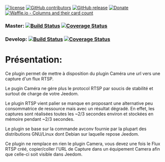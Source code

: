 
[![license](https://img.shields.io/github/license/NextDom/plugin-RTSP.svg)](./LICENSE) [![GitHub contributors](https://img.shields.io/github/contributors/NextDom/plugin-RTSP.svg)](../../graphs/contributors) [![GitHub release](https://img.shields.io/github/release/NextDom/plugin-RTSP.svg)](../../releases) [![Donate](https://img.shields.io/badge/Donate-PayPal-green.svg)](https://www.paypal.me/slobberbone) [![Waffle.io - Columns and their card count](https://badge.waffle.io/NextDom/plugin-RTSP.svg?columns=all)](https://waffle.io/NextDom/plugin-RTSP)

### Master: [![Build Status](https://travis-ci.org/NextDom/plugin-RTSP.svg?branch=master)](https://travis-ci.org/NextDom/plugin-RTSP)  [![Coverage Status](https://coveralls.io/repos/github/NextDom/plugin-RTSP/badge.svg?branch=master)](https://coveralls.io/github/NextDom/plugin-RTSP?branch=master)

### Develop: [![Build Status](https://travis-ci.org/NextDom/plugin-RTSP.svg?branch=develop)](https://travis-ci.org/NextDom/plugin-RTSP)  [![Coverage Status](https://coveralls.io/repos/github/NextDom/plugin-RTSP/badge.svg?branch=develop)](https://coveralls.io/github/NextDom/plugin-RTSP?branch=develop)

# Présentation:

Ce plugin permet de mettre à disposition du plugin Caméra une url vers une capture d'un flux RTSP.

Le pugin Caméra ne gère plus le protocol RTSP par soucis de stabilité et surtout de charge de votre Jeedom.

Le plugin RTSP vient palier se manque en proposant une alternative peu consommatrice de ressource mais avec un résultat dégradé. En effet, les captures sont réalisées toutes les ~2/3 secondes environ et stockées en mémoire pendant ~2/3 secondes.

Le plugin se base sur la commande avconv fournie par la plupart des distributions GNU/Linux dont Debian sur laquelle repose Jeedom.

Ce plugin ne remplace en rien le plugin Camera, vous devez une fois le Flux RTSP créé, copier/coller l'URL de Capture dans un équipement Camera afin que celle-ci soit visible dans Jeedom.
